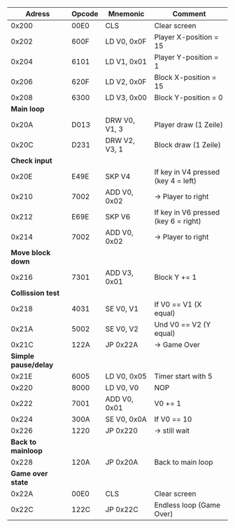 | Adress   | Opcode  | Mnemonic       | Comment
|----------|---------|----------------|--------------------------------------
| 0x200    | 00E0    | CLS            | Clear screen
| 0x202    | 600F    | LD V0, 0x0F    | Player X-position = 15
| 0x204    | 6101    | LD V1, 0x01    | Player Y-position = 1
| 0x206    | 620F    | LD V2, 0x0F    | Block X-position = 15
| 0x208    | 6300    | LD V3, 0x00    | Block Y-position = 0
| **Main loop** |
| 0x20A    | D013    | DRW V0, V1, 3  | Player draw (1 Zeile)
| 0x20C    | D231    | DRW V2, V3, 1  | Block draw (1 Zeile)
| **Check input** |
| 0x20E    | E49E    | SKP V4         | If key in V4 pressed (key 4 = left)
| 0x210    | 7002    | ADD V0, 0x02   |   → Player to right
| 0x212    | E69E    | SKP V6         | If key in V6 pressed (key 6 = right)
| 0x214    | 7002    | ADD V0, 0x02   |   → Player to right
| **Move block down** | 
| 0x216    | 7301    | ADD V3, 0x01   | Block Y += 1
| **Collission test** |
| 0x218    | 4031    | SE V0, V1      | If V0 == V1 (X equal)
| 0x21A    | 5002    | SE V0, V2      | Und V0 == V2 (Y equal)
| 0x21C    | 122A    | JP 0x22A       | → Game Over
| **Simple pause/delay** |
| 0x21E    | 6005    | LD V0, 0x05    | Timer start with 5
| 0x220    | 8000    | LD V0, V0      | NOP
| 0x222    | 7001    | ADD V0, 0x01   | V0 += 1
| 0x224    | 300A    | SE V0, 0x0A    | If V0 == 10
| 0x226    | 1220    | JP 0x220       | → still wait
| **Back to mainloop** |
| 0x228    | 120A    | JP 0x20A       | Back to main loop
| **Game over state** |
| 0x22A    | 00E0    | CLS            | Clear screen
| 0x22C    | 122C    | JP 0x22C       | Endless loop (Game Over)
